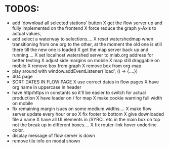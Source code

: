 # TODOS:

- add 'download all selected stations' button
  X get the flow server up and fully implemented on the frontend
  X force reduce the graph y-Axis to actual values,
- add select a waterway to selections....
  X reset watershedmap when transitioning from one org to the other, at the moment the old one is still there till the new one is loaded
  X get the map server back up and running....
  X set localhost watershed server to mlab.org address for better testing
  X adjust side margins on mobile
  X map still draggable on mobile
  X remove box from graph
  X remove box from org-map
- play around with window.addEventListener('load', () => {....})
- 404 page
- SORT DATES IN FLOW PAGE
  X use correct dates in flow pages
  X have org name in uppercase in header
- have http/https in constants so it'll be easier to switch for actual production
  X have loader on / for map
  X make cookie warning full width on mobile
- fix remaining margin isues on some medium widths....
  X make flow server update every hour or so
  X fix footer to bottom
  X give downloaded file a name
  X have all UI elements in /SYRCL etc in the main box on top not the break up in different boxes....
  X fix router-link hover underline color.
- display message of flow server is down
- remove tile info on modal shown
